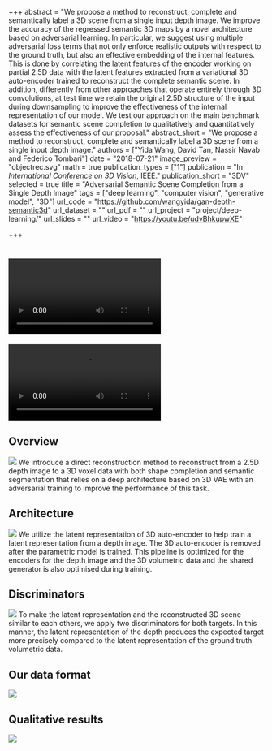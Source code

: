 +++
abstract = "We propose a method to reconstruct, complete and semantically label a 3D scene from a single input depth image. We improve the accuracy of the regressed semantic 3D maps by a novel architecture based on adversarial learning. In particular, we suggest using multiple adversarial loss terms that not only enforce realistic outputs with respect to the ground truth, but also an effective embedding of the internal features. This is done by correlating the latent features of the encoder working on partial 2.5D data with the latent features extracted from a variational 3D auto-encoder trained to reconstruct the complete semantic scene. In addition, differently from other approaches that operate entirely through 3D convolutions, at test time we retain the original 2.5D structure of the input during downsampling to improve the effectiveness of the internal representation of our model. We test our approach on the main benchmark datasets for semantic scene completion to qualitatively and quantitatively assess the effectiveness of our proposal." 
abstract_short = "We propose a method to reconstruct, complete and semantically label a 3D scene from a single input depth image."
authors = ["Yida Wang, David Tan, Nassir Navab and Federico Tombari"]
date = "2018-07-21"
image_preview = "objectrec.svg"
math = true
publication_types = ["1"]
publication = "In *International Conference on 3D Vision*, IEEE."
publication_short = "3DV"
selected = true
title = "Adversarial Semantic Scene Completion from a Single Depth Image"
tags = ["deep learning", "computer vision", "generative model", "3D"]
url_code = "https://github.com/wangyida/gan-depth-semantic3d"
url_dataset = ""
url_pdf = ""
url_project = "project/deep-learning/"
url_slides = ""
url_video = "https://youtu.be/udvBhkupwXE"

+++

# <video autoplay="autoplay" loop="loop">
<video id="video" controls preload="metadata">
	<source src="/img/3dv/presentation.mp4" type="video/mp4" />
	<track label="English" kind="subtitles" srclang="en" src="/img/3dv/presentation.vtt">
</video>

## Overview
![](/img/3dv/overview.png)
We introduce a direct reconstruction method to reconstruct from a 2.5D depth image to a 3D voxel data with both shape completion and semantic segmentation that relies on a deep architecture based on 3D VAE with an adversarial training to improve the performance of this task.

## Architecture
![](/img/3dv/architecture.png)
We utilize the latent representation of 3D auto-encoder to help train a latent representation from a depth image. The 3D auto-encoder is removed after the parametric model is trained. This pipeline is optimized for the encoders for the depth image and the 3D volumetric data and the shared generator is also optimised during
training.

## Discriminators
![](/img/3dv/discriminators.png)
To make the latent representation and the reconstructed 3D scene similar to each others, we apply two discriminators for both targets. In this manner, the latent representation of the depth produces the expected target more precisely compared to the latent representation of the ground truth volumetric data.

## Our data format
![](/img/3dv/data_format.png)

## Qualitative results
![](/img/3dv/qualitative_results.png)
